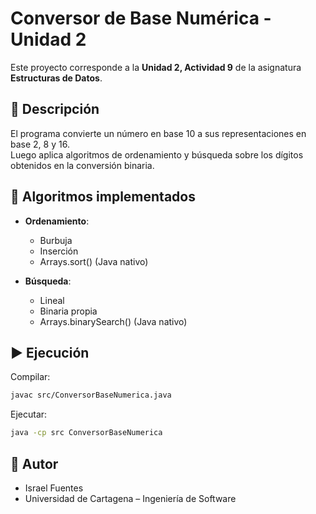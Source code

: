 # Conversor de Base Numérica - Unidad 2

Este proyecto corresponde a la **Unidad 2, Actividad 9** de la asignatura **Estructuras de Datos**.

## 📌 Descripción
El programa convierte un número en base 10 a sus representaciones en base 2, 8 y 16.  
Luego aplica algoritmos de ordenamiento y búsqueda sobre los dígitos obtenidos en la conversión binaria.

## 🚀 Algoritmos implementados
- **Ordenamiento**:
  - Burbuja
  - Inserción
  - Arrays.sort() (Java nativo)

- **Búsqueda**:
  - Lineal
  - Binaria propia
  - Arrays.binarySearch() (Java nativo)

## ▶️ Ejecución
Compilar:
```bash
javac src/ConversorBaseNumerica.java
```

Ejecutar:
```bash
java -cp src ConversorBaseNumerica
```

## 👤 Autor
- Israel Fuentes
- Universidad de Cartagena – Ingeniería de Software
